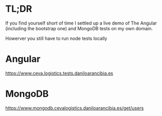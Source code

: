 # TL;DR

If you find yourself short of time I settled up a live demo of The Angular (including the bootstrap one) and MongoDB tests on my own domain.

Howerver you still have to run node tests locally

# Angular

https://www.ceva.logistics.tests.daniloarancibia.es

# MongoDB

https://www.mongodb.cevalogistics.daniloarancibia.es/get/users
